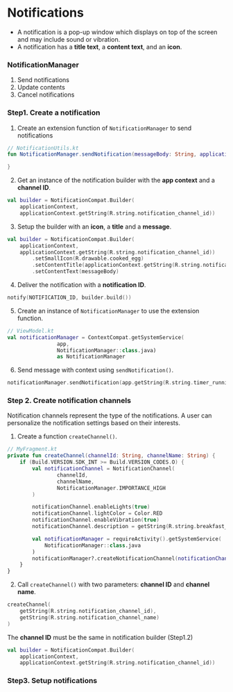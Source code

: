 # Notifications

- A notification is a pop-up window which displays on top of the screen and may include sound or vibration.
- A notification has a **title text**, a **content text**, and an **icon**.

### NotificationManager
1. Send notifications
2. Update contents
3. Cancel notifications

### Step1. Create a notification

1. Create an extension function of ```NotificationManager``` to send notifications
```kotlin
// NotificationUtils.kt
fun NotificationManager.sendNotification(messageBody: String, applicationContext: Context) {

}
```

2. Get an instance of the notification builder with the **app context** and a **channel ID**.

```kotlin
val builder = NotificationCompat.Builder(
    applicationContext,
    applicationContext.getString(R.string.notification_channel_id))
```

3. Setup the builder with an **icon**, a **title** and a **message**. 
```kotlin
val builder = NotificationCompat.Builder(
    applicationContext,
    applicationContext.getString(R.string.notification_channel_id))
        .setSmallIcon(R.drawable.cooked_egg)
        .setContentTitle(applicationContext.getString(R.string.notification_title))
        .setContentText(messageBody)
```

4. Deliver the notification with a **notification ID**.
```kotlin
notify(NOTIFICATION_ID, builder.build())
```


5. Create an instance of ```NotificationManager``` to use the extension function. 
```kotlin
// ViewModel.kt
val notificationManager = ContextCompat.getSystemService(
                app, 
                NotificationManager::class.java) 
                as NotificationManager
``` 

6. Send message with context using ```sendNotification()```.
```kotlin
notificationManager.sendNotification(app.getString(R.string.timer_running), app)
```

### Step 2. Create notification channels
Notification channels represent the type of the notifications. A user can personalize the notification settings based on their interests.

1. Create a function ```createChannel()```.
```kotlin
// MyFragment.kt
private fun createChannel(channelId: String, channelName: String) {
    if (Build.VERSION.SDK_INT >= Build.VERSION_CODES.O) {
        val notificationChannel = NotificationChannel(
                channelId,
                channelName,
                NotificationManager.IMPORTANCE_HIGH
        )

        notificationChannel.enableLights(true)
        notificationChannel.lightColor = Color.RED
        notificationChannel.enableVibration(true)
        notificationChannel.description = getString(R.string.breakfast_notification_channel_description)

        val notificationManager = requireActivity().getSystemService(
            NotificationManager::class.java
        )
        notificationManager?.createNotificationChannel(notificationChannel)
    }
}
```
2. Call ```createChannel()``` with two parameters: **channel ID** and **channel name**.
```kotlin
createChannel(
    getString(R.string.notification_channel_id),
    getString(R.string.notification_channel_name)
)
```

The **channel ID** must be the same in notification builder (Step1.2)
```kotlin
val builder = NotificationCompat.Builder(
    applicationContext,
    applicationContext.getString(R.string.notification_channel_id))
```

### Step3. Setup notifications 
